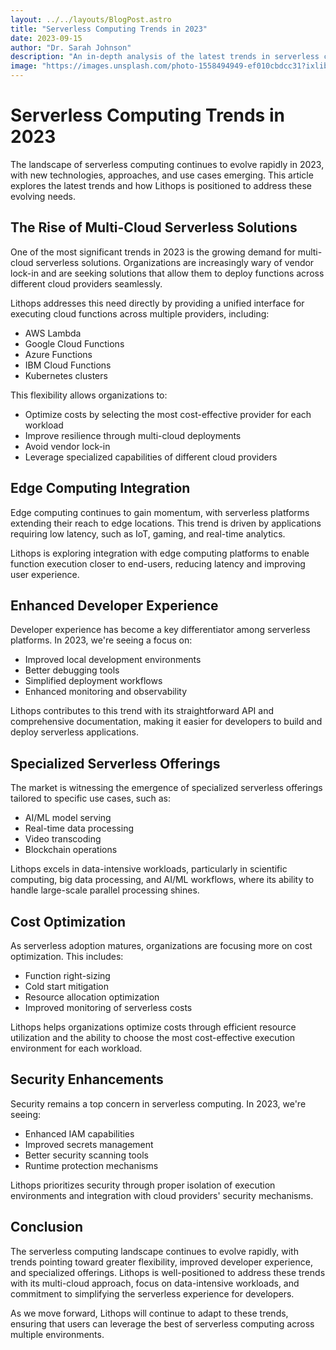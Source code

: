 ```yaml
---
layout: ../../layouts/BlogPost.astro
title: "Serverless Computing Trends in 2023"
date: 2023-09-15
author: "Dr. Sarah Johnson"
description: "An in-depth analysis of the latest trends in serverless computing and how Lithops is positioned to address these evolving needs."
image: "https://images.unsplash.com/photo-1558494949-ef010cbdcc31?ixlib=rb-4.0.3&ixid=M3wxMjA3fDB8MHxwaG90by1wYWdlfHx8fGVufDB8fHx8fA%3D%3D&auto=format&fit=crop&w=2000&q=80"
---
```


# Serverless Computing Trends in 2023

The landscape of serverless computing continues to evolve rapidly in 2023, with new technologies, approaches, and use cases emerging. This article explores the latest trends and how Lithops is positioned to address these evolving needs.

## The Rise of Multi-Cloud Serverless Solutions

One of the most significant trends in 2023 is the growing demand for multi-cloud serverless solutions. Organizations are increasingly wary of vendor lock-in and are seeking solutions that allow them to deploy functions across different cloud providers seamlessly.

Lithops addresses this need directly by providing a unified interface for executing cloud functions across multiple providers, including:

- AWS Lambda
- Google Cloud Functions
- Azure Functions
- IBM Cloud Functions
- Kubernetes clusters

This flexibility allows organizations to:
- Optimize costs by selecting the most cost-effective provider for each workload
- Improve resilience through multi-cloud deployments
- Avoid vendor lock-in
- Leverage specialized capabilities of different cloud providers

## Edge Computing Integration

Edge computing continues to gain momentum, with serverless platforms extending their reach to edge locations. This trend is driven by applications requiring low latency, such as IoT, gaming, and real-time analytics.

Lithops is exploring integration with edge computing platforms to enable function execution closer to end-users, reducing latency and improving user experience.

## Enhanced Developer Experience

Developer experience has become a key differentiator among serverless platforms. In 2023, we're seeing a focus on:

- Improved local development environments
- Better debugging tools
- Simplified deployment workflows
- Enhanced monitoring and observability

Lithops contributes to this trend with its straightforward API and comprehensive documentation, making it easier for developers to build and deploy serverless applications.

## Specialized Serverless Offerings

The market is witnessing the emergence of specialized serverless offerings tailored to specific use cases, such as:

- AI/ML model serving
- Real-time data processing
- Video transcoding
- Blockchain operations

Lithops excels in data-intensive workloads, particularly in scientific computing, big data processing, and AI/ML workflows, where its ability to handle large-scale parallel processing shines.

## Cost Optimization

As serverless adoption matures, organizations are focusing more on cost optimization. This includes:

- Function right-sizing
- Cold start mitigation
- Resource allocation optimization
- Improved monitoring of serverless costs

Lithops helps organizations optimize costs through efficient resource utilization and the ability to choose the most cost-effective execution environment for each workload.

## Security Enhancements

Security remains a top concern in serverless computing. In 2023, we're seeing:

- Enhanced IAM capabilities
- Improved secrets management
- Better security scanning tools
- Runtime protection mechanisms

Lithops prioritizes security through proper isolation of execution environments and integration with cloud providers' security mechanisms.

## Conclusion

The serverless computing landscape continues to evolve rapidly, with trends pointing toward greater flexibility, improved developer experience, and specialized offerings. Lithops is well-positioned to address these trends with its multi-cloud approach, focus on data-intensive workloads, and commitment to simplifying the serverless experience for developers.

As we move forward, Lithops will continue to adapt to these trends, ensuring that users can leverage the best of serverless computing across multiple environments.

